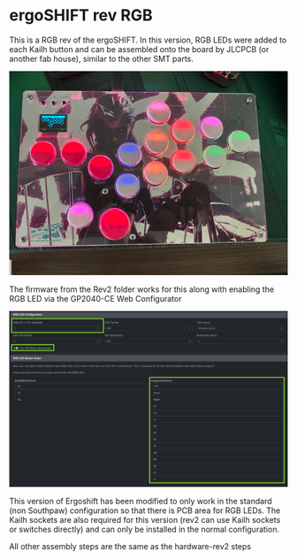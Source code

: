 ergoSHIFT rev RGB
========================================================================

This is a RGB rev of the ergoSHIFT.  In this version, RGB LEDs were added to each Kailh button and can be assembled onto the board by JLCPCB (or another fab house), similar to the other SMT parts. 


![Example image](./images/ergoshift_rgb.png)


The firmware from the Rev2 folder works for this along with enabling the RGB LED via the GP2040-CE Web Configurator 

![LED Configuration](./images/ergoshift_rgb_LED_config.png)


This version of Ergoshift has been modified to only work in the standard (non Southpaw) configuration so that there is PCB area for RGB LEDs. The Kailh sockets are also required for this version (rev2 can use Kailh sockets or switches directly) and can only be installed in the normal configuration.

All other assembly steps are the same as the hardware-rev2 steps
